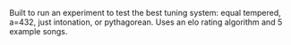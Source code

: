 Built to run an experiment to test the best tuning system: equal tempered, a=432, just intonation, or pythagorean. Uses an elo rating algorithm and 5 example songs. 
